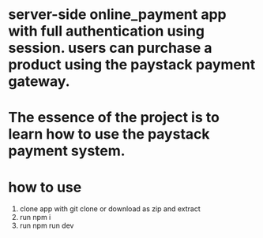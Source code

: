 # server-side online_payment app with full authentication using session. users can purchase a product using the paystack payment gateway.

# The essence of the project is to learn how to use the paystack payment system.
# how to use
1. clone app with git clone or download as zip and extract
2. run npm i
3. run npm run dev
